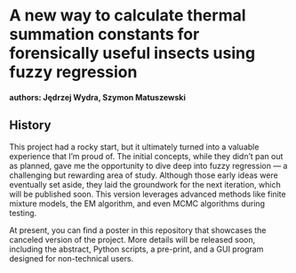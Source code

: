 # A new way to calculate thermal summation constants for forensically useful insects using fuzzy regression

#### authors: Jędrzej Wydra, Szymon Matuszewski

## History
This project had a rocky start, but it ultimately turned into a valuable experience that I’m proud of. The initial concepts, while they didn’t pan out as planned, gave me the opportunity to dive deep into fuzzy regression — a challenging but rewarding area of study. Although those early ideas were eventually set aside, they laid the groundwork for the next iteration, which will be published soon. This version leverages advanced methods like finite mixture models, the EM algorithm, and even MCMC algorithms during testing.

At present, you can find a poster in this repository that showcases the canceled version of the project. More details will be released soon, including the abstract, Python scripts, a pre-print, and a GUI program designed for non-technical users.
